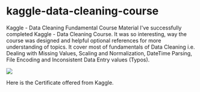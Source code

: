 # kaggle-data-cleaning-course
Kaggle - Data Cleaning Fundamental Course Material
I've successfully completed Kaggle - Data Cleaning Course. It was so interesting, way the course was designed and helpful optional references for more understanding of topics.
It cover most of fundamentals of Data Cleaning i.e. Dealing with Missing Values, Scaling and Normalization, DateTime Parsing, File Encoding and Inconsistent Data Entry values (Typos).

<img src="https://drive.google.com/file/d/18E3YWYyPw3Nga98ihNAyGd7LaX10WYWn/view?usp=sharing">

Here is the Certificate offered from Kaggle.

